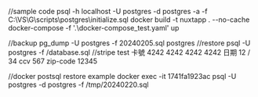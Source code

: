 //sample code
psql -h localhost -U postgres -d postgres -a -f C:\VS\G\scripts\postgres\initialize.sql
docker build -t nuxtapp . --no-cache
docker-compose  -f '.\docker-compose_test.yaml' up

//backup
pg_dump -U postgres -f 20240205.sql postgres
//restore
psql -U postgres -f /database.sql
//stripe test
卡號
4242 4242 4242 4242 
日期
12 / 34
ccv
567
zip-code
12345

//docker postsql restore example
docker exec -it 1741fa1923ac psql -U postgres -d postgres -f /tmp/20240220.sql
